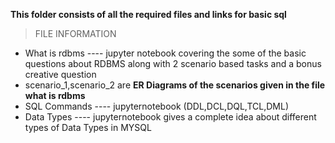 **This folder consists of all the required files and links for basic sql**

> FILE INFORMATION

* What is rdbms ---- jupyter notebook covering the some of the basic questions about RDBMS along with 2 scenario based tasks and a bonus creative question
* scenario_1,scenario_2 are **ER Diagrams of the scenarios given in the file what is rdbms**
* SQL Commands ---- jupyternotebook (DDL,DCL,DQL,TCL,DML)
* Data Types  ---- jupyternotebook gives a complete idea about different types of Data Types in MYSQL

